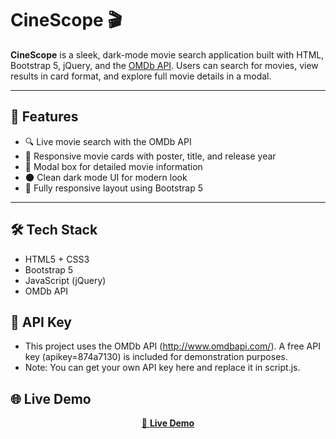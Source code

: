 # CineScope 🎬

**CineScope** is a sleek, dark-mode movie search application built with HTML, Bootstrap 5, jQuery, and the [OMDb API](http://www.omdbapi.com/). Users can search for movies, view results in card format, and explore full movie details in a modal.

---

## 🚀 Features

- 🔍 Live movie search with the OMDb API
- 🎴 Responsive movie cards with poster, title, and release year
- 📄 Modal box for detailed movie information
- 🌑 Clean dark mode UI for modern look
- 📱 Fully responsive layout using Bootstrap 5

---

## 🛠️ Tech Stack

- HTML5 + CSS3
- Bootstrap 5
- JavaScript (jQuery)
- OMDb API

## 🔑 API Key

- This project uses the OMDb API (http://www.omdbapi.com/). A free API key (apikey=874a7130) is included for demonstration purposes.
- Note: You can get your own API key here and replace it in script.js.

## 🌐 Live Demo

<p align="center">
  <a href="https://bmaarianto.github.io/cinescope/" target="_blank">
    🔗 <strong>Live Demo</strong>
  </a>
</p>
